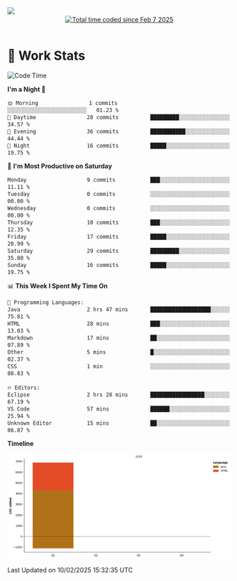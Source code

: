 <img src="https://capsule-render.vercel.app/api?type=waving&color=E0D7C8&height=200&section=header&text=Jeong8333&animation=fadeIn&fontColor=6D4930&fontSize=65&fontAlignY=60&stroke=6D4930&strokeWidth=3" />

<div align = center>
<a href="https://wakatime.com/@9207cd9b-e0ca-4b15-bb6a-6ad0a31854f8"><img src="https://wakatime.com/badge/user/9207cd9b-e0ca-4b15-bb6a-6ad0a31854f8.svg" alt="Total time coded since Feb 7 2025" /></a>
</div>
<br>

# 📝 **Work Stats**


<!--START_SECTION:waka-->
![Code Time](http://img.shields.io/badge/Code%20Time-3%20hrs%2041%20mins-blue)

**I'm a Night 🦉** 

```text
🌞 Morning                1 commits           ░░░░░░░░░░░░░░░░░░░░░░░░░   01.23 % 
🌆 Daytime                28 commits          █████████░░░░░░░░░░░░░░░░   34.57 % 
🌃 Evening                36 commits          ███████████░░░░░░░░░░░░░░   44.44 % 
🌙 Night                  16 commits          █████░░░░░░░░░░░░░░░░░░░░   19.75 % 
```
📅 **I'm Most Productive on Saturday** 

```text
Monday                   9 commits           ███░░░░░░░░░░░░░░░░░░░░░░   11.11 % 
Tuesday                  0 commits           ░░░░░░░░░░░░░░░░░░░░░░░░░   00.00 % 
Wednesday                0 commits           ░░░░░░░░░░░░░░░░░░░░░░░░░   00.00 % 
Thursday                 10 commits          ███░░░░░░░░░░░░░░░░░░░░░░   12.35 % 
Friday                   17 commits          █████░░░░░░░░░░░░░░░░░░░░   20.99 % 
Saturday                 29 commits          █████████░░░░░░░░░░░░░░░░   35.80 % 
Sunday                   16 commits          █████░░░░░░░░░░░░░░░░░░░░   19.75 % 
```


📊 **This Week I Spent My Time On** 

```text
💬 Programming Languages: 
Java                     2 hrs 47 mins       ███████████████████░░░░░░   75.81 % 
HTML                     28 mins             ███░░░░░░░░░░░░░░░░░░░░░░   13.03 % 
Markdown                 17 mins             ██░░░░░░░░░░░░░░░░░░░░░░░   07.89 % 
Other                    5 mins              █░░░░░░░░░░░░░░░░░░░░░░░░   02.37 % 
CSS                      1 min               ░░░░░░░░░░░░░░░░░░░░░░░░░   00.83 % 

🔥 Editors: 
Eclipse                  2 hrs 28 mins       █████████████████░░░░░░░░   67.19 % 
VS Code                  57 mins             ██████░░░░░░░░░░░░░░░░░░░   25.94 % 
Unknown Editor           15 mins             ██░░░░░░░░░░░░░░░░░░░░░░░   06.87 % 
```

**Timeline**

![Lines of Code chart](https://raw.githubusercontent.com/Jeong8333/Jeong8333/main/assets/bar_graph.png)


 Last Updated on 10/02/2025 15:32:35 UTC
<!--END_SECTION:waka-->

